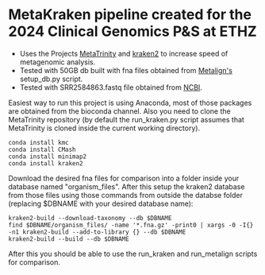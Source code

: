 # MetaKraken pipeline created for the 2024 Clinical Genomics P&S at ETHZ

* Uses the Projects [MetaTrinity](https://github.com/CMU-SAFARI/MetaTrinity) and [kraken2](https://github.com/DerrickWood/kraken2) to increase speed of metagenomic analysis.
* Tested with 50GB db built with fna files obtained from [Metalign's](https://github.com/nlapier2/Metalign) setup\_db.py script.
* Tested with SRR2584863.fastq file obtained from [NCBI](https://trace.ncbi.nlm.nih.gov/Traces/?view=run_browser&acc=SRR2584863&display=metadata).

Easiest way to run this project is using Anaconda, most of those packages are obtained from the bioconda channel. Also you need to clone the MetaTrinity repository (by default the run_kraken.py script assumes that MetaTrinity is cloned inside the current working directory).

```
conda install kmc
conda install CMash
conda install minimap2
conda install kraken2
```

Download the desired fna files for comparison into a folder inside your database named "organism_files".
After this setup the kraken2 database from those files using those commands from outside the databse folder (replacing $DBNAME with your desired database name):

```
kraken2-build --download-taxonomy --db $DBNAME
find $DBNAME/organism_files/ -name '*.fna.gz' -print0 | xargs -0 -I{} -n1 kraken2-build --add-to-library {} --db $DBNAME
kraken2-build --build --db $DBNAME
```

After this you should be able to use the run_kraken and run_metalign scripts for comparison.
